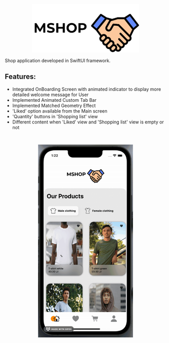 <p align="center">
  <img src="https://github.com/maartinj/MShop/blob/main/mshopLogo.png" height="150" />
</p>

Shop application developed in SwiftUI framework.

## Features:

- Integrated OnBoarding Screen with animated indicator to display more detailed welcome message for User
- Implemented Animated Custom Tab Bar
- Implemented Matched Geometry Effect
- 'Liked' option available from the Main screen
- 'Quantity' buttons in 'Shopping list' view
- Different content when 'Liked' view and 'Shopping list' view is empty or not

<br>

<p align="center">
  <img src="https://github.com/maartinj/MShop/blob/main/mshopPresentationf.gif" height="600" />
</p>
